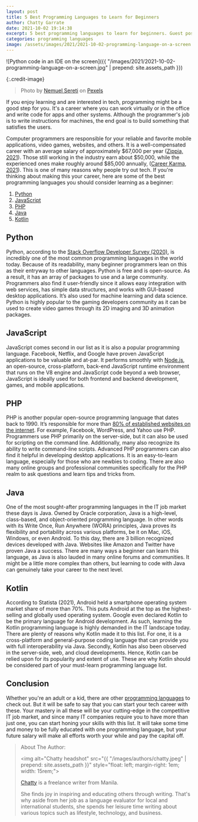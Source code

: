 ```yaml
---
layout: post
title: 5 Best Programming Languages to Learn for Beginners
author: Chatty Garrate
date: 2021-10-02 19:14:38
excerpt: 5 best programming languages to learn for beginners. Guest post by Chatty Garrate.
categories: programming languages
image: /assets/images/2021/2021-10-02-programming-language-on-a-screen.jpg
---
```


![Python code in an IDE on the screen]({{ "/images/2021/2021-10-02-programming-language-on-a-screen.jpg" | prepend: site.assets_path }})

{:.credit-image}

> Photo by [Nemuel Sereti](https://www.pexels.com/@nemuel) on [Pexels](https://www.pexels.com/photo/programming-language-on-a-screen-6424586/)

If you enjoy learning and are interested in tech, programming might be a good step for you. It's a career where you can work virtually or in the office and write code for apps and other systems. Although the programmer's job is to write instructions for machines, the end goal is to build something that satisfies the users.

Computer programmers are responsible for your reliable and favorite mobile applications, video games, websites, and others. It is a well-compensated career with an average salary of approximately $67,000 per year ([Zippia, 2021](https://www.zippia.com/programmer-jobs/salary/)). Those still working in the industry earn about $50,000, while the experienced ones make roughly around $85,000 annually, ([Career Karma, 2021](https://careerkarma.com/blog/how-much-do-coders-make/)). This is one of many reasons why people try out tech. If you're thinking about making this your career, here are some of the best programming languages you should consider learning as a beginner:

1. [Python](#python)
2. [JavaScript](#javascript)
3. [PHP](#php)
4. [Java](#java)
5. [Kotlin](#kotlin)

## Python

Python, according to the [Stack Overflow Developer Survey (2020)](https://survey.stackoverflow.co/2020#most-popular-technologies), is incredibly one of the most common programming languages in the world today. Because of its readability, many beginner programmers lean on this as their entryway to other languages. Python is free and is open-source. As a result, it has an array of packages to use and a large community. Programmers also find it user-friendly since it allows easy integration with web services, has simple data structures, and works with GUI-based desktop applications. It’s also used for machine learning and data science. Python is highly popular to the gaming developers community as it can be used to create video games through its 2D imaging and 3D animation packages.

## JavaScript

JavaScript comes second in our list as it is also a popular programming language. Facebook, Netflix, and Google have proven JavaScript applications to be valuable and at-par. It performs smoothly with [Node.js](https://nodejs.org/), an open-source, cross-platform, back-end JavaScript runtime environment that runs on the V8 engine and JavaScript code beyond a web browser, JavaScript is ideally used for both frontend and backend development, games, and mobile applications.

## PHP

PHP is another popular open-source programming language that dates back to 1990. It’s responsible for more than [80% of established websites on the internet](https://kinsta.com/blog/is-php-dead/). For example, Facebook, WordPress, and Yahoo use PHP. Programmers use PHP primarily on the server-side, but it can also be used for scripting on the command line. Additionally, many also recognize its ability to write command-line scripts. Advanced PHP programmers can also find it helpful in developing desktop applications. It is an easy-to-learn language, especially for those who are newbies to coding. There are also many online groups and professional communities specifically for the PHP realm to ask questions and learn tips and tricks from.

## Java

One of the most sought-after programming languages in the IT job market these days is Java. Owned by Oracle corporation, Java is a high-level, class-based, and object-oriented programming language. In other words with its Write Once, Run Anywhere (WORA) principles, Java proves its flexibility and portability across various platforms, be it on Mac, iOS, Windows, or even Android. To this day, there are 3 billion recognized devices developed with Java. Websites like Amazon and Twitter have proven Java a success. There are many ways a beginner can learn this language, as Java is also lauded in many online forums and communities. It might be a little more complex than others, but learning to code with Java can genuinely take your career to the next level.

## Kotlin

According to Statista (2021), Android held a smartphone operating system market share of more than 70%. This puts Android at the top as the highest-selling and globally used operating system. Google even declared Kotlin to be the primary language for Android development. As such, learning the Kotlin programming language is highly demanded in the IT landscape today. There are plenty of reasons why Kotlin made it to this list. For one, it is a cross-platform and general-purpose coding language that can provide you with full interoperability via Java. Secondly, Kotlin has also been observed in the server-side, web, and cloud developments. Hence, Kotlin can be relied upon for its popularity and extent of use. These are why Kotlin should be considered part of your must-learn programming language list.

## Conclusion

Whether you're an adult or a kid, there are other [programming languages](https://junilearning.com/blog/guide/best-programming-languages-kids/) to check out. But it will be safe to say that you can start your tech career with these. Your mastery in all these will be your cutting-edge in the competitive IT job market, and since many IT companies require you to have more than just one, you can start honing your skills with this list. It will take some time and money to be fully educated with one programming language, but your future salary will make all efforts worth your while and pay the capital off.

> About The Author:
>
> <img alt="Chatty headshot" src="{{ "/images/authors/chatty.jpeg" | prepend: site.assets_path }}" style="float: left; margin-right: 1em; width: 15rem;">
>
> [Chatty](https://twitter.com/ChattyGarrate) is a freelance writer from Manila.
>
> She finds joy in inspiring and educating others through writing. That's why aside from her job as a language evaluator for local and international students, she spends her leisure time writing about various topics such as lifestyle, technology, and business.
